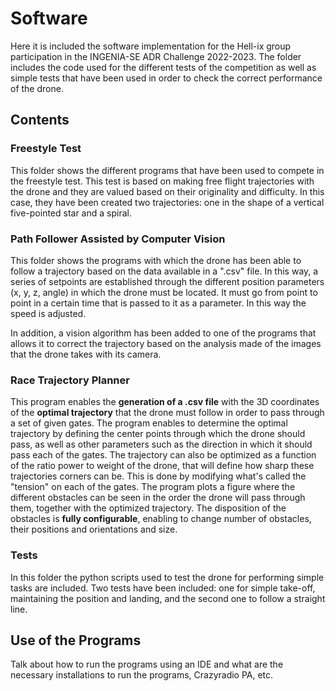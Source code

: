 # Software
Here it is included the software implementation for the Hell-ix group participation in the INGENIA-SE ADR Challenge 2022-2023. The folder includes the code used for the different tests of the competition as well as simple tests that have been used in order to check the correct performance of the drone.

## Contents

### Freestyle Test
This folder shows the different programs that have been used to compete in the freestyle test. This test is based on making free flight trajectories with the drone and they are valued based on their originality and difficulty. In this case, they have been created two trajectories: one in the shape of a vertical five-pointed star and a spiral.

### Path Follower Assisted by Computer Vision
This folder shows the programs with which the drone has been able to follow a trajectory based on the data available in a ".csv" file. In this way, a series of setpoints are established through the different position parameters (x, y, z, angle) in which the drone must be located. It must go from point to point in a certain time that is passed to it as a parameter. In this way the speed is adjusted.

In addition, a vision algorithm has been added to one of the programs that allows it to correct the trajectory based on the analysis made of the images that the drone takes with its camera.

### Race Trajectory Planner
This program enables the  **generation of a .csv file** with the 3D coordinates of the  **optimal trajectory** that  the drone must follow in  order to pass through  a set of  given  gates. The  program enables  to  determine the optimal trajectory by defining the center points through which the drone should pass, as well as other parameters such as  the direction in which it should pass  each of the gates. The trajectory can also be  optimized as  a function of the  ratio power to  weight  of the drone,  that  will  define  how  sharp  these  trajectories corners  can be. This is done by modifying what's called the "tension" on each of the gates. The program plots a figure where the different obstacles can be seen in the order the drone will pass through them, together with the optimized trajectory. The disposition of the obstacles is **fully configurable**, enabling to change number of obstacles, their positions and orientations and size.

### Tests
In this folder the python scripts used to test the drone for performing simple tasks are included. Two tests have been included: one for simple take-off, maintaining the position and landing, and the second one to follow a straight line.

## Use of the Programs
Talk about how to run the programs using an IDE and what are the necessary installations to run the programs, Crazyradio PA, etc.
